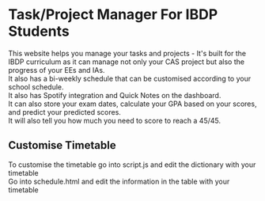 # Task/Project Manager For IBDP Students

This website helps you manage your tasks and projects - It's built for the IBDP curriculum as it can manage not only your CAS project but also the progress of your EEs and IAs. <br />
It also has a bi-weekly schedule that can be customised according to your school schedule. <br /> 
It also has Spotify integration and Quick Notes on the dashboard. <br />
It can also store your exam dates, calculate your GPA based on your scores, and predict your predicted scores. <br />
It will also tell you how much you need to score to reach a 45/45. <br />

## Customise Timetable
To customise the timetable go into script.js and edit the dictionary with your timetable <br />
Go into schedule.html and edit the information in the table with your timetable <br />
